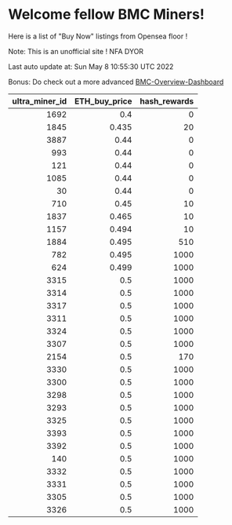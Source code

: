 # Welcome fellow BMC Miners!
Here is a list of "Buy Now" listings from Opensea floor !

Note: This is an unofficial site ! NFA DYOR

Last auto update at: Sun May  8 10:55:30 UTC 2022

Bonus: Do check out a more advanced [BMC-Overview-Dashboard](https://dune.com/defifunk/BMC-Overview-Dashboard)


|   ultra_miner_id |   ETH_buy_price |   hash_rewards |
|-----------------:|----------------:|---------------:|
|             1692 |           0.4   |              0 |
|             1845 |           0.435 |             20 |
|             3887 |           0.44  |              0 |
|              993 |           0.44  |              0 |
|              121 |           0.44  |              0 |
|             1085 |           0.44  |              0 |
|               30 |           0.44  |              0 |
|              710 |           0.45  |             10 |
|             1837 |           0.465 |             10 |
|             1157 |           0.494 |             10 |
|             1884 |           0.495 |            510 |
|              782 |           0.495 |           1000 |
|              624 |           0.499 |           1000 |
|             3315 |           0.5   |           1000 |
|             3314 |           0.5   |           1000 |
|             3317 |           0.5   |           1000 |
|             3311 |           0.5   |           1000 |
|             3324 |           0.5   |           1000 |
|             3307 |           0.5   |           1000 |
|             2154 |           0.5   |            170 |
|             3330 |           0.5   |           1000 |
|             3300 |           0.5   |           1000 |
|             3298 |           0.5   |           1000 |
|             3293 |           0.5   |           1000 |
|             3325 |           0.5   |           1000 |
|             3393 |           0.5   |           1000 |
|             3392 |           0.5   |           1000 |
|              140 |           0.5   |           1000 |
|             3332 |           0.5   |           1000 |
|             3331 |           0.5   |           1000 |
|             3305 |           0.5   |           1000 |
|             3326 |           0.5   |           1000 |